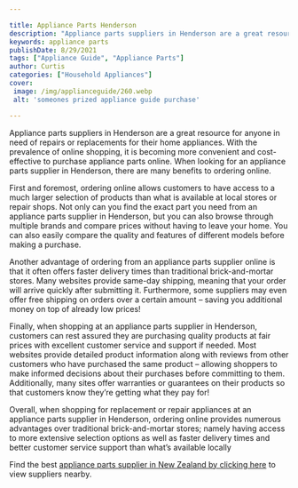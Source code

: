 ```yaml
---

title: Appliance Parts Henderson
description: "Appliance parts suppliers in Henderson are a great resource for anyone in need of repairs or replacements for their home appliance...learn about it in this post"
keywords: appliance parts
publishDate: 8/29/2021
tags: ["Appliance Guide", "Appliance Parts"]
author: Curtis
categories: ["Household Appliances"]
cover: 
 image: /img/applianceguide/260.webp
 alt: 'someones prized appliance guide purchase'

---
```


Appliance parts suppliers in Henderson are a great resource for anyone in need of repairs or replacements for their home appliances. With the prevalence of online shopping, it is becoming more convenient and cost-effective to purchase appliance parts online. When looking for an appliance parts supplier in Henderson, there are many benefits to ordering online. 

First and foremost, ordering online allows customers to have access to a much larger selection of products than what is available at local stores or repair shops. Not only can you find the exact part you need from an appliance parts supplier in Henderson, but you can also browse through multiple brands and compare prices without having to leave your home. You can also easily compare the quality and features of different models before making a purchase. 

Another advantage of ordering from an appliance parts supplier online is that it often offers faster delivery times than traditional brick-and-mortar stores. Many websites provide same-day shipping, meaning that your order will arrive quickly after submitting it. Furthermore, some suppliers may even offer free shipping on orders over a certain amount – saving you additional money on top of already low prices! 

Finally, when shopping at an appliance parts supplier in Henderson, customers can rest assured they are purchasing quality products at fair prices with excellent customer service and support if needed. Most websites provide detailed product information along with reviews from other customers who have purchased the same product – allowing shoppers to make informed decisions about their purchases before committing to them. Additionally, many sites offer warranties or guarantees on their products so that customers know they’re getting what they pay for! 

Overall, when shopping for replacement or repair appliances at an appliance parts supplier in Henderson, ordering online provides numerous advantages over traditional brick-and-mortar stores; namely having access to more extensive selection options as well as faster delivery times and better customer service support than what’s available locally

Find the best <a href="/pages/appliance-parts-suppliers/new-zealand/">appliance parts supplier in New Zealand by clicking here</a> to view suppliers nearby.
